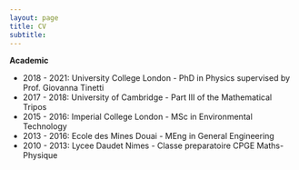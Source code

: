 ```yaml
---
layout: page
title: CV
subtitle: 
---
```


**Academic**

* 2018 - 2021: University College London - PhD in Physics supervised by Prof. Giovanna Tinetti
* 2017 - 2018: University of Cambridge - Part III of the Mathematical Tripos
* 2015 - 2016: Imperial College London - MSc in Environmental Technology
* 2013 - 2016: Ecole des Mines Douai - MEng in General Engineering 
* 2010 - 2013: Lycee Daudet Nimes - Classe preparatoire CPGE Maths-Physique 

